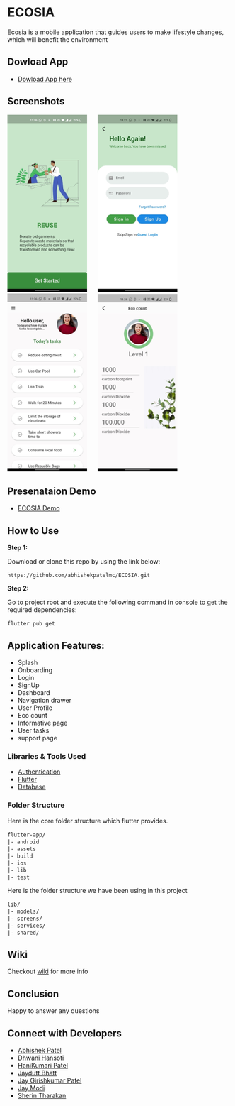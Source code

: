 # ECOSIA

Ecosia is a mobile application that guides users to make lifestyle changes, which will benefit the environment

## Dowload App

- [Dowload App here](https://github.com/abhishekpatelmc/ECOSIA/releases/tag/v0.2-beta)

## Screenshots

<img src="screenshots/Picture1.jpg" width="180"  >       <img src="screenshots/Picture2.jpg" width="180" hspace="20">
<img src="screenshots/Picture3.jpg" width="180" >       <img src="screenshots/Picture4.jpg" width="180" hspace="20">

## Presenataion Demo 

- [ECOSIA Demo](https://docs.google.com/presentation/d/12zHesK9M6OcKn3XJEsF8ZqRAFa-TfJJFhOVufJBFHwU/edit#slide=id.p1)

## How to Use 

**Step 1:**

Download or clone this repo by using the link below:

```
https://github.com/abhishekpatelmc/ECOSIA.git
```

**Step 2:**

Go to project root and execute the following command in console to get the required dependencies: 

```
flutter pub get 
```

## Application Features:

* Splash
* Onboarding
* Login
* SignUp 
* Dashboard
* Navigation drawer
* User Profile
* Eco count
* Informative page
* User tasks
* support page

### Libraries & Tools Used

* [Authentication](https://firebase.google.com/products/auth)
* [Flutter](https://flutter.dev/)
* [Database](https://firebase.google.com/docs/firestore)

### Folder Structure
Here is the core folder structure which flutter provides.

```
flutter-app/
|- android
|- assets
|- build
|- ios
|- lib
|- test
```

Here is the folder structure we have been using in this project

```
lib/
|- models/
|- screens/
|- services/
|- shared/
```

## Wiki

Checkout [wiki](https://github.com/abhishekpatelmc/ECOSIA/wiki) for more info

## Conclusion

Happy to answer any questions

## Connect with Developers

- [Abhishek Patel](https://www.linkedin.com/in/abhishekpatelmc/)
- [Dhwani Hansoti](https://www.linkedin.com/in/dhwani-hansoti-26977a17b/)
- [HaniKumari Patel](https://www.linkedin.com/in/hani-p-428444141/)
- [Jaydutt Bhatt](https://www.linkedin.com/in/jaydutt-bhatt-94bb5b133/)
- [Jay Girishkumar Patel](https://www.linkedin.com/in/jaypatel1696/)
- [Jay Modi](https://www.linkedin.com/in/jay-bharatkumar-modi-13510a169/)
- [Sherin Tharakan](https://www.linkedin.com/in/sherinjacob97/)

<!---
## Contributors

<a href="https://flowcv.me/abhishekpatel" target="_blank">
  <img src="https://media-exp1.licdn.com/dms/image/C4D03AQE0tmsoklKQeg/profile-displayphoto-shrink_400_400/0/1651635196030?e=1665014400&v=beta&t=zO_Il1kt7wI1WM4DrfiIuRQBivbYE7-maDX9BJVRYtw"  width="50" >
</a>


<a href="https://www.linkedin.com/in/dhwani-hansoti-26977a17b/" target="_blank">
  <img src="https://media-exp1.licdn.com/dms/image/C5103AQHYPrg54ifSgQ/profile-displayphoto-shrink_400_400/0/1578026669657?e=1665014400&v=beta&t=OH2XSGr5CLjJq7UdVWrn9CbAhOrZQVkJaBe2gb2tzy4"  width="50" >
</a>
--->
